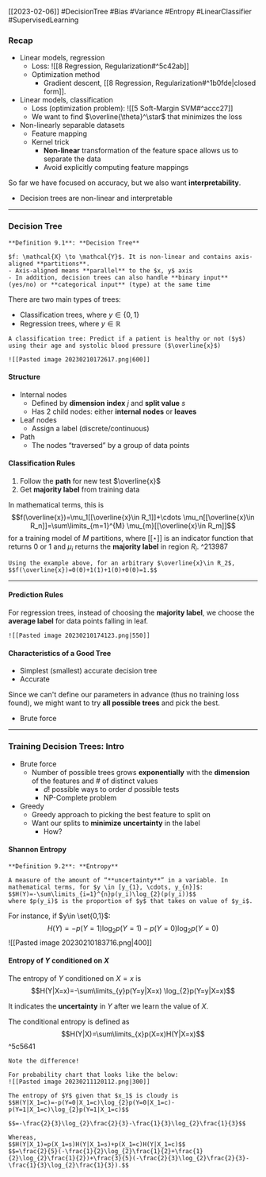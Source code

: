 [[2023-02-06]] #DecisionTree #Bias #Variance #Entropy #LinearClassifier #SupervisedLearning 

### Recap
- Linear models, regression
	- Loss: ![[8 Regression, Regularization#^5c42ab]]
	- Optimization method
		- Gradient descent, [[8 Regression, Regularization#^1b0fde|closed form]].
- Linear models, classification
	- Loss (optimization problem): ![[5 Soft-Margin SVM#^accc27]]
	- We want to find $\overline{\theta}^\star$ that minimizes the loss
- Non-linearly separable datasets
	- Feature mapping
	- Kernel trick
		- **Non-linear** transformation of the feature space allows us to separate the data
		- Avoid explicitly computing feature mappings

So far we have focused on accuracy, but we also want **interpretability**.
- Decision trees are non-linear and interpretable

---

### Decision Tree

```ad-important
**Definition 9.1**: **Decision Tree**

$f: \mathcal{X} \to \mathcal{Y}$. It is non-linear and contains axis-aligned **partitions**.
- Axis-aligned means **parallel** to the $x, y$ axis
- In addition, decision trees can also handle **binary input** (yes/no) or **categorical input** (type) at the same time
```

There are two main types of trees:
- Classification trees, where $y\in\{0,1\}$
- Regression trees, where $y\in\mathbb{R}$

```ad-example
A classification tree: Predict if a patient is healthy or not ($y$) using their age and systolic blood pressure ($\overline{x}$)

![[Pasted image 20230210172617.png|600]]
```

#### Structure
- Internal nodes
	- Defined by **dimension** **index** $j$ and **split value** $s$
	- Has 2 child nodes: either **internal** **nodes** or **leaves**
- Leaf nodes
	- Assign a label (discrete/continuous)
- Path
	- The nodes “traversed” by a group of data points

#### Classification Rules
1. Follow the **path** for new test $\overline{x}$
2. Get **majority label** from training data

In mathematical terms, this is
$$f(\overline{x})=\mu_1[[\overline{x}\in R_1]]+\cdots \mu_n[[\overline{x}\in R_n]]=\sum\limits_{m=1}^{M} \mu_{m}[[\overline{x}\in R_m]]$$
for a training model of $M$ partitions, where $[[\star]]$ is an indicator function that returns $0$ or $1$ and $\mu_i$ returns the **majority label** in region $R_i$. ^213987

```ad-example
Using the example above, for an arbitrary $\overline{x}\in R_2$,
$$f(\overline{x})=0(0)+1(1)+1(0)+0(0)=1.$$
```

---

#### Prediction Rules
For regression trees, instead of choosing the **majority label**, we choose the **average label** for data points falling in leaf.

```ad-example
![[Pasted image 20230210174123.png|550]]
```

#### Characteristics of a Good Tree
- Simplest (smallest) accurate decision tree
- Accurate

Since we can't define our parameters in advance (thus no training loss found), we might want to try **all possible trees** and pick the best.
- Brute force

---

### Training Decision Trees: Intro
- Brute force
	- Number of possible trees grows **exponentially** with the **dimension** of the features and # of distinct values
		- $d!$ possible ways to order $d$ possible tests
		- NP-Complete problem
- Greedy
	- Greedy approach to picking the best feature to split on
	- Want our splits to **minimize** **uncertainty** in the label
		- How?

#### Shannon Entropy

```ad-important
**Definition 9.2**: **Entropy**

A measure of the amount of “**uncertainty**” in a variable. In mathematical terms, for $y \in [y_{1}, \cdots, y_{n}]$:
$$H(Y)=-\sum\limits_{i=1}^{n}p(y_i)\log_{2}(p(y_i))$$
where $p(y_i)$ is the proportion of $y$ that takes on value of $y_i$.
```

For instance, if $y\in \set{0,1}$:
$$H(Y)=-p(Y=1)\log_2p(Y=1)-p(Y=0)\log_2p(Y=0)$$
![[Pasted image 20230210183716.png|400]]

#### Entropy of $Y$ conditioned on $X$
The entropy of $Y$ conditioned on $X=x$ is
$$H(Y|X=x)=-\sum\limits_{y}p(Y=y|X=x) \log_{2}p(Y=y|X=x)$$

It indicates the **uncertainty** in $Y$ after we learn the value of $X$.

The conditional entropy is defined as
$$H(Y|X)=\sum\limits_{x}p(X=x)H(Y|X=x)$$ ^5c5641
```ad-warning
Note the difference!
```

```ad-example
For probability chart that looks like the below:
![[Pasted image 20230211120112.png|300]]

The entropy of $Y$ given that $x_1$ is cloudy is
$$H(Y|X_1=c)=-p(Y=0|X_1=c)\log_{2}p(Y=0|X_1=c)-p(Y=1|X_1=c)\log_{2}p(Y=1|X_1=c)$$

$$=-\frac{2}{3}\log_{2}\frac{2}{3}-\frac{1}{3}\log_{2}\frac{1}{3}$$

Whereas,
$$H(Y|X_1)=p(X_1=s)H(Y|X_1=s)+p(X_1=c)H(Y|X_1=c)$$
$$=\frac{2}{5}(-\frac{1}{2}\log_{2}\frac{1}{2}+\frac{1}{2}\log_{2}\frac{1}{2})+\frac{3}{5}(-\frac{2}{3}\log_{2}\frac{2}{3}-\frac{1}{3}\log_{2}\frac{1}{3}).$$
```


